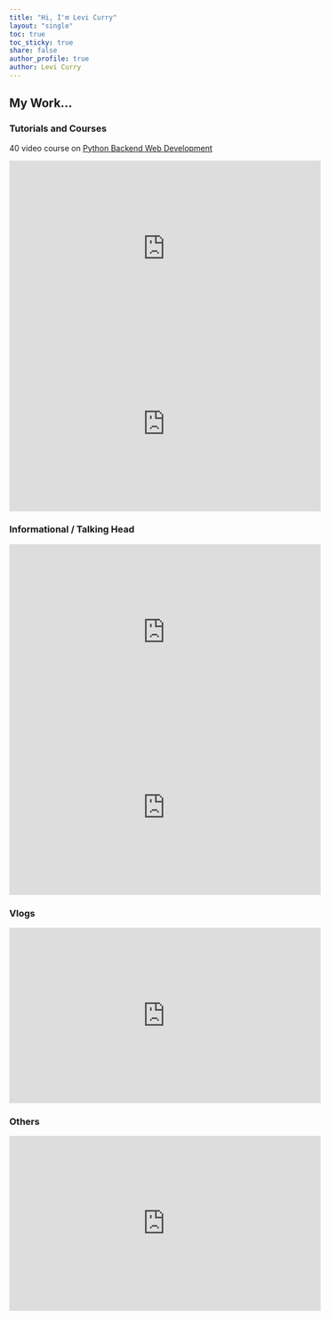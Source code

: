 ```yaml
---
title: "Hi, I'm Levi Curry"
layout: "single"
toc: true
toc_sticky: true
share: false
author_profile: true
author: Levi Curry
---
```


<link rel="stylesheet" href="assets/css/custom.css">

## My Work...

### Tutorials and Courses

40 video course on [Python Backend Web Development](https://www.codebreakthrough.com/backend-python)

<iframe width="560" height="315" src="https://www.youtube.com/embed/AOGPtRYaYPA" title="YouTube video player" frameborder="0" allow="accelerometer; autoplay; clipboard-write; encrypted-media; gyroscope; picture-in-picture" allowfullscreen></iframe>

<iframe width="560" height="315" src="https://www.youtube.com/embed/EuBQU_miReM" title="YouTube video player" frameborder="0" allow="accelerometer; autoplay; clipboard-write; encrypted-media; gyroscope; picture-in-picture" allowfullscreen></iframe>

### Informational / Talking Head

<iframe width="560" height="315" src="https://www.youtube.com/embed/1kObqjeRs2I" title="YouTube video player" frameborder="0" allow="accelerometer; autoplay; clipboard-write; encrypted-media; gyroscope; picture-in-picture" allowfullscreen></iframe>

<iframe width="560" height="315" src="https://www.youtube.com/embed/Crv-3aR-y34" title="YouTube video player" frameborder="0" allow="accelerometer; autoplay; clipboard-write; encrypted-media; gyroscope; picture-in-picture" allowfullscreen></iframe>

### Vlogs 

<iframe width="560" height="315" src="https://www.youtube.com/embed/7AtkFk1PoO4" title="YouTube video player" frameborder="0" allow="accelerometer; autoplay; clipboard-write; encrypted-media; gyroscope; picture-in-picture" allowfullscreen></iframe>

### Others

<iframe src="https://www.facebook.com/plugins/video.php?height=314&href=https%3A%2F%2Fwww.facebook.com%2FWetNoseStudio22%2Fvideos%2F438661394321725%2F&show_text=false&width=560&t=0" width="560" height="314" style="border:none;overflow:hidden" scrolling="no" frameborder="0" allowfullscreen="true" allow="autoplay; clipboard-write; encrypted-media; picture-in-picture; web-share" allowFullScreen="true"></iframe>
